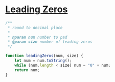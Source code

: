 # [Leading Zeros](https://stackoverflow.com/questions/2998784/how-to-output-numbers-with-leading-zeros-in-javascript)

```javascript
/**
 * round to decimal place
 *
 * @param num number to pad
 * @param size number of leading zeros
 */

function leadingZeros(num, size) {
    let num = num.toString();
    while (num.length < size) num = "0" + num;
    return num;
}
```
